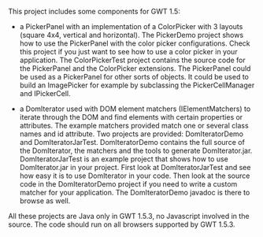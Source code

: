This project includes some components for GWT 1.5:
  * a PickerPanel with an implementation of a ColorPicker with 3 layouts (square 4x4, vertical and horizontal). The PickerDemo project shows how to use the PickerPanel with the color picker configurations. Check this project if you just want to see how to use a color picker in your application. The ColorPickerTest project contains the source code for the PickerPanel and the ColorPicker extensions. The PickerPanel could be used as a PickerPanel for other sorts of objects. It could be used to build an ImagePicker for example by subclassing the PickerCellManager and IPickerCell.

  * a DomIterator used with DOM element matchers (IElementMatchers) to iterate through the DOM and find elements with certain properties or attributes. The example matchers provided match one or several class names and id attribute. Two projects are provided: DomIteratorDemo and DomIteratorJarTest. DomIteratorDemo contains the full source of the DomIterator, the matchers and the tools to generate DomIterator.jar. DomIteratorJarTest is an example project that shows how to use DomIterator.jar in your project. First look at DomIteratorJarTest and see how easy it is to use DomIterator in your code. Then look at the source code in the DomIteratorDemo project if you need to write a custom matcher for your application. The DomIteratorDemo javadoc is there to browse as well.

All these projects are Java only in GWT 1.5.3, no Javascript involved in the source. The code should run on all browsers supported by GWT 1.5.3.